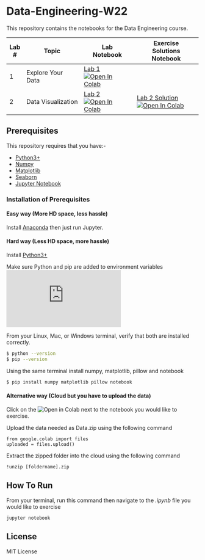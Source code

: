 # Data-Engineering-W22
This repository contains the notebooks for the Data Engineering course.

| Lab <br /> # | Topic | Lab <br /> Notebook | Exercise <br /> Solutions Notebook |
| --- | ----------- | ----- |----- |
| 1 | Explore Your Data| [Lab 1](https://github.com/guc-met/DE-W22/blob/main/Lab1/Lab_1.ipynb)  <br /> [![Open In Colab](https://colab.research.google.com/assets/colab-badge.svg)](https://colab.research.google.com/github/guc-met/DE-W22/blob/main/Lab1/Lab_1.ipynb)|
| 2 | Data Visualization| [Lab 2](https://github.com/guc-met/DE-W22/blob/main/Lab2/Lab_2.ipynb)  <br /> [![Open In Colab](https://colab.research.google.com/assets/colab-badge.svg)](https://colab.research.google.com/github/guc-met/DE-W22/blob/main/Lab2/Lab_2.ipynb)|[Lab 2 Solution](https://github.com/guc-met/DE-W22/blob/main/Lab2/Lab_2_Task.ipynb)  <br /> [![Open In Colab](https://colab.research.google.com/assets/colab-badge.svg)](https://colab.research.google.com/github/guc-met/DE-W22/blob/main/Lab2/Lab_2_Task.ipynb)


## Prerequisites
This repository requires that you have:-
* [Python3+](https://www.python.org/downloads/)
* [Numpy](https://numpy.org/install/)
* [Matplotlib](https://matplotlib.org/users/installing.html)
* [Seaborn](https://pypi.org/project/seaborn/)
* [Jupyter Notebook](https://jupyter.org/install)

### Installation of Prerequisites
#### Easy way (More HD space, less hassle)
Install [Anaconda](https://www.anaconda.com/products/individual) then just run Jupyter.

#### Hard way (Less HD space, more hassle)
Install [Python3+](https://www.python.org/downloads/) 

Make sure Python and pip are added to environment variables
![Python](https://bitsilla.com/wiki/lib/exe/fetch.php?w=600&tok=5a7732&media=images:py_setting_win.png)

From your Linux, Mac, or Windows terminal, verify that both are installed correctly.
```sh
$ python --version
$ pip --version
```

Using the same terminal install numpy, matplotlib, pillow and notebook
```sh
$ pip install numpy matplotlib pillow notebook
```

#### Alternative way (Cloud but you have to upload the data)
Click on the ![Open in Colab](https://colab.research.google.com/assets/colab-badge.svg) next to the notebook you would like to exercise.

Upload the data needed as Data.zip using the following command
```
from google.colab import files
uploaded = files.upload()
```

Extract the zipped folder into the cloud using the following command
```
!unzip [foldername].zip
```

## How To Run
From your terminal, run this command then navigate to the *.ipynb* file you would like to exercise
```
jupyter notebook
```

## License
MIT License
